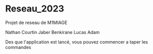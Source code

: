 # Reseau_2023
Projet de reseau de M1MIAGE

Nathan Courtin
Jaber Benkirane
Lucas Adam

Des que l'application est lancé, vous pouvez commencer a taper les commandes
